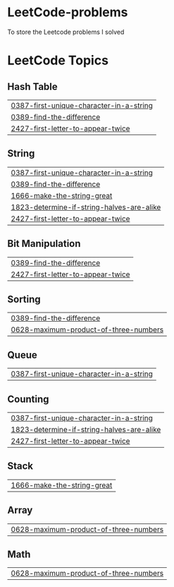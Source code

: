 # LeetCode-problems
To store the Leetcode problems I solved

<!---LeetCode Topics Start-->
# LeetCode Topics
## Hash Table
|  |
| ------- |
| [0387-first-unique-character-in-a-string](https://github.com/Kathirsaravanan/LeetCode-problems/tree/master/0387-first-unique-character-in-a-string) |
| [0389-find-the-difference](https://github.com/Kathirsaravanan/LeetCode-problems/tree/master/0389-find-the-difference) |
| [2427-first-letter-to-appear-twice](https://github.com/Kathirsaravanan/LeetCode-problems/tree/master/2427-first-letter-to-appear-twice) |
## String
|  |
| ------- |
| [0387-first-unique-character-in-a-string](https://github.com/Kathirsaravanan/LeetCode-problems/tree/master/0387-first-unique-character-in-a-string) |
| [0389-find-the-difference](https://github.com/Kathirsaravanan/LeetCode-problems/tree/master/0389-find-the-difference) |
| [1666-make-the-string-great](https://github.com/Kathirsaravanan/LeetCode-problems/tree/master/1666-make-the-string-great) |
| [1823-determine-if-string-halves-are-alike](https://github.com/Kathirsaravanan/LeetCode-problems/tree/master/1823-determine-if-string-halves-are-alike) |
| [2427-first-letter-to-appear-twice](https://github.com/Kathirsaravanan/LeetCode-problems/tree/master/2427-first-letter-to-appear-twice) |
## Bit Manipulation
|  |
| ------- |
| [0389-find-the-difference](https://github.com/Kathirsaravanan/LeetCode-problems/tree/master/0389-find-the-difference) |
| [2427-first-letter-to-appear-twice](https://github.com/Kathirsaravanan/LeetCode-problems/tree/master/2427-first-letter-to-appear-twice) |
## Sorting
|  |
| ------- |
| [0389-find-the-difference](https://github.com/Kathirsaravanan/LeetCode-problems/tree/master/0389-find-the-difference) |
| [0628-maximum-product-of-three-numbers](https://github.com/Kathirsaravanan/LeetCode-problems/tree/master/0628-maximum-product-of-three-numbers) |
## Queue
|  |
| ------- |
| [0387-first-unique-character-in-a-string](https://github.com/Kathirsaravanan/LeetCode-problems/tree/master/0387-first-unique-character-in-a-string) |
## Counting
|  |
| ------- |
| [0387-first-unique-character-in-a-string](https://github.com/Kathirsaravanan/LeetCode-problems/tree/master/0387-first-unique-character-in-a-string) |
| [1823-determine-if-string-halves-are-alike](https://github.com/Kathirsaravanan/LeetCode-problems/tree/master/1823-determine-if-string-halves-are-alike) |
| [2427-first-letter-to-appear-twice](https://github.com/Kathirsaravanan/LeetCode-problems/tree/master/2427-first-letter-to-appear-twice) |
## Stack
|  |
| ------- |
| [1666-make-the-string-great](https://github.com/Kathirsaravanan/LeetCode-problems/tree/master/1666-make-the-string-great) |
## Array
|  |
| ------- |
| [0628-maximum-product-of-three-numbers](https://github.com/Kathirsaravanan/LeetCode-problems/tree/master/0628-maximum-product-of-three-numbers) |
## Math
|  |
| ------- |
| [0628-maximum-product-of-three-numbers](https://github.com/Kathirsaravanan/LeetCode-problems/tree/master/0628-maximum-product-of-three-numbers) |
<!---LeetCode Topics End-->